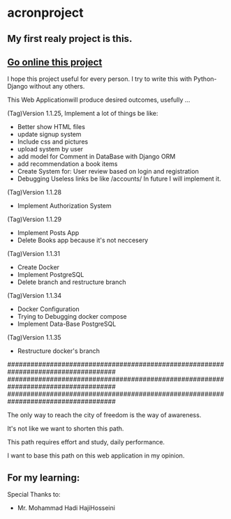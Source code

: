 # acronproject

## My first realy project is this.

## [Go online this project](https://acronproject.com/)

I hope this project useful for every person. I try to write this with Python-Django without any others. 

This Web Applicationwill produce desired outcomes, usefully ...


(Tag)Version 1.1.25, Implement a lot of things be like:
- Better show HTML files
- update signup system
- Include css and pictures
- upload system by user
- add model for Comment in DataBase with Django ORM
- add recommendation a book items
- Create System for: User review based on login and registration
- Debugging Useless links be like /accounts/ 
    In future I will implement it.


(Tag)Version 1.1.28
- Implement Authorization System


(Tag)Version 1.1.29
- Implement Posts App
- Delete Books app because it's not neccesery


(Tag)Version 1.1.31
- Create Docker
- Implement PostgreSQL
- Delete branch and restructure branch


(Tag)Version 1.1.34
- Docker Configuration 
- Trying to Debugging docker compose
- Implement Data-Base PostgreSQL

(Tag)Version 1.1.35
- Restructure docker's branch


####################################################################################
####################################################################################
####################################################################################

The only way to reach the city of freedom is the way of awareness.

It's not like we want to shorten this path.

This path requires effort and study, daily performance.

I want to base this path on this web application in my opinion.



## For my learning:

Special Thanks to:
- Mr. Mohammad Hadi HajiHosseini

